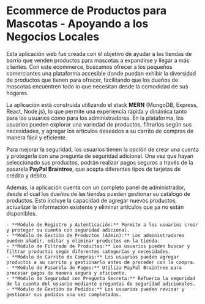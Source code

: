 <!DOCTYPE html>
<html lang="es">
<head>
    <meta charset="UTF-8">
    <meta name="viewport" content="width=device-width, initial-scale=1.0">
</head>
<body>
    <h1>Ecommerce de Productos para Mascotas - Apoyando a los Negocios Locales</h1>
    <p>
        Esta aplicación web fue creada con el objetivo de ayudar a las tiendas de barrio que venden productos para mascotas a expandirse y llegar a más clientes. 
        Con este ecommerce, buscamos ofrecer a los pequeños comerciantes una plataforma accesible donde puedan exhibir la diversidad de productos que tienen para ofrecer, 
        facilitando que los dueños de mascotas encuentren todo lo que necesitan desde la comodidad de sus hogares.
    </p>
    <p>
        La aplicación está construida utilizando el stack <strong>MERN</strong> (MongoDB, Express, React, Node.js), lo que permite una experiencia rápida y dinámica tanto para los usuarios como para los administradores.
        En la plataforma, los usuarios pueden explorar una variedad de productos, filtrarlos según sus necesidades, y agregar los artículos deseados a su carrito de compras de manera fácil y eficiente.
    </p>
    <p>
        Para mejorar la seguridad, los usuarios tienen la opción de crear una cuenta y protegerla con una pregunta de seguridad adicional. 
        Una vez que hayan seleccionado sus productos, podrán realizar pagos seguros a través de la pasarela <strong>PayPal Braintree</strong>, que acepta diferentes tipos de tarjetas de crédito y débito.
    </p>
    <p>
        Además, la aplicación cuenta con un completo panel de administrador, desde el cual los dueños de las tiendas pueden gestionar su catálogo de productos. 
        Esto incluye la capacidad de agregar nuevos productos, actualizar la información existente y eliminar artículos que ya no están disponibles.
    </p>

    - **Módulo de Registro y Autenticación:** Permite a los usuarios crear y proteger su cuenta con seguridad adicional.
    - **Módulo de Gestión de Productos (Admin):** Los administradores pueden añadir, editar y eliminar productos en la tienda.
    - **Módulo de Filtrado de Productos:** Los usuarios pueden buscar y filtrar productos según diferentes categorías y necesidades.
    - **Módulo de Carrito de Compras:** Los usuarios pueden agregar productos a su carrito y gestionarlo antes de proceder con la compra.
    - **Módulo de Pasarela de Pagos:** Utiliza PayPal Braintree para procesar pagos de manera segura y eficiente.
    - **Módulo de Seguridad con Pregunta Secreta:** Refuerza la seguridad de la cuenta del usuario mediante preguntas de seguridad adicionales.
    - **Módulo de Gestión de Pedidos:** Los usuarios pueden revisar y gestionar sus pedidos una vez completados.
</body>
</html>

